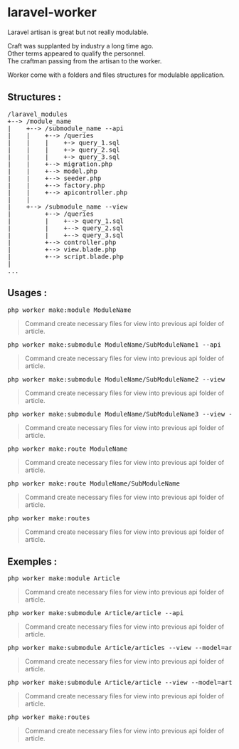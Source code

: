 # laravel-worker

Laravel artisan is great but not really modulable.

Craft was supplanted by industry a long time ago.\
Other terms appeared to qualify the personnel.\
The craftman passing from the artisan to the worker.

Worker come with a folders and files structures for modulable application.

## Structures :

<pre>
/laravel_modules
+--> /module_name
|    +--> /submodule_name --api
|    |    +--> /queries
|    |    |    +-> query_1.sql
|    |    |    +-> query_2.sql
|    |    |    +-> query_3.sql
|    |    +--> migration.php
|    |    +--> model.php
|    |    +--> seeder.php
|    |    +--> factory.php
|    |    +--> apicontroller.php
|    |
|    +--> /submodule_name --view
|         +--> /queries
|         |    +--> query_1.sql
|         |    +--> query_2.sql
|         |    +--> query_3.sql
|         +--> controller.php
|         +--> view.blade.php
|         +--> script.blade.php
|
...
</pre>

## Usages :

<pre>php worker make:module ModuleName</pre>
> Command create necessary files for view into previous api folder of article.

<pre>php worker make:submodule ModuleName/SubModuleName1 --api</pre>
> Command create necessary files for view into previous api folder of article.

<pre>php worker make:submodule ModuleName/SubModuleName2 --view</pre>
> Command create necessary files for view into previous api folder of article.

<pre>php worker make:submodule ModuleName/SubModuleName3 --view --model=SubModuleName1</pre>
> Command create necessary files for view into previous api folder of article.

<pre>php worker make:route ModuleName</pre>
> Command create necessary files for view into previous api folder of article.

<pre>php worker make:route ModuleName/SubModuleName</pre>
> Command create necessary files for view into previous api folder of article.

<pre>php worker make:routes</pre>
> Command create necessary files for view into previous api folder of article.

## Exemples :

<pre>php worker make:module Article</pre>
> Command create necessary files for view into previous api folder of article.

<pre>php worker make:submodule Article/article --api</pre>
> Command create necessary files for view into previous api folder of article.

<pre>php worker make:submodule Article/articles --view --model=article</pre>
> Command create necessary files for view into previous api folder of article.

<pre>php worker make:submodule Article/article --view --model=article</pre>
> Command create necessary files for view into previous api folder of article.

<pre>php worker make:routes</pre>
> Command create necessary files for view into previous api folder of article.
